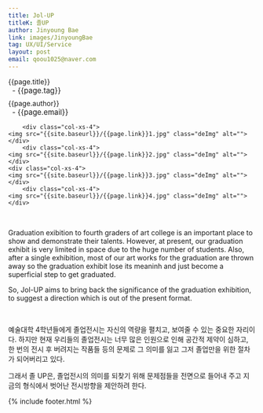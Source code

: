 ```yaml
---
title: Jol-UP
titleK: 졸UP
author: Jinyoung Bae
link: images/JinyoungBae
tag: UX/UI/Service
layout: post
email: qoou1025@naver.com
---	
```


<div class="container">

<div class="deDep">
{{page.title}}<br>
<p style="font-size:15px; margin:0px; padding:0px 0px 0px 8px; margin:0px 0px 8px 0px;">- {{page.tag}}</p>
{{page.author}}<br>
<p style="font-size:15px; margin:0px; padding:0px 0px 0px 8px;">- {{page.email}}</p>
</div>


<div class="row" class="imgcolor">
	
		<div class="col-xs-4">
	<img src="{{site.baseurl}}/{{page.link}}1.jpg" class="deImg" alt=""></div>
		<div class="col-xs-4">
	<img src="{{site.baseurl}}/{{page.link}}2.jpg" class="deImg" alt=""></div>
	<div class="col-xs-4">
	<img src="{{site.baseurl}}/{{page.link}}3.jpg" class="deImg" alt=""></div>
		<div class="col-xs-4">
	<img src="{{site.baseurl}}/{{page.link}}4.jpg" class="deImg" alt=""></div>
	
</div>
<br>

<div class="det lato">


Graduation exibition to fourth graders of art college is an important place to show and demonstrate their talents. However, at present, our graduation exhibit is very limited in space due to the huge number of students. Also, after a single exhibition, most of our art works for the graduation are thrown away so the graduation exhibit lose its meaninh and just become a superficial step to get graduated.

So, Jol-UP aims to bring back the significance of the graduation exhibition, to suggest a direction which is out of the present format.



</div>

<br>

<div class="noto">

예술대학 4학년들에게 졸업전시는 자신의 역량을 펼치고, 보여줄 수 있는 중요한 자리이다. 하지만 현재 우리들의 졸업전시는 너무 많은 인원으로 인해 공간적 제약이 심하고, 한 번의 전시 후 버려지는 작품들 등의 문제로 그 의미를 잃고 그저 졸업만을 위한 절차가 되어버리고 있다.

그래서 졸 UP은, 졸업전시의 의미를 되찾기 위해 문제점들을 전면으로 들어내 주고 지금의 형식에서 벗어난 전시방향을 제안하려 한다.


</div>
 {% include footer.html %}